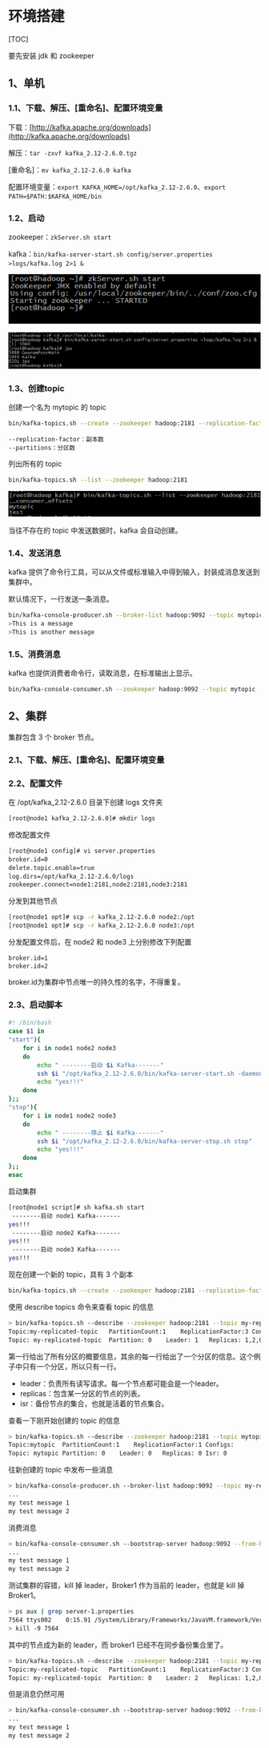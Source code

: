 # 环境搭建

[TOC]

要先安装 jdk 和 zookeeper

## 1、单机

### 1.1、下载、解压、[重命名]、配置环境变量

下载：[http://kafka.apache.org/downloads](http://kafka.apache.org/downloads)

解压：`tar -zxvf kafka_2.12-2.6.0.tgz`
	
[重命名]：`mv kafka_2.12-2.6.0 kafka`

配置环境变量：`export KAFKA_HOME=/opt/kafka_2.12-2.6.0`、`export PATH=$PATH:$KAFKA_HOME/bin`

### 1.2、启动

zookeeper：`zkServer.sh start`

kafka：`bin/kafka-server-start.sh config/server.properties >logs/kafka.log 2>1 &`

![kafka02](./image/kafka02.png)

![kafka03](./image/kafka03.png)

### 1.3、创建topic

创建一个名为 mytopic 的 topic

```sh
bin/kafka-topics.sh --create --zookeeper hadoop:2181 --replication-factor 1 --partitions 1 --topic mytopic
```

	--replication-factor：副本数
	--partitions：分区数

列出所有的 topic

```sh
bin/kafka-topics.sh --list --zookeeper hadoop:2181
```

![kafka04](./image/kafka04.png)

当往不存在的 topic 中发送数据时，kafka 会自动创建。

### 1.4、发送消息

kafka 提供了命令行工具，可以从文件或标准输入中得到输入，封装成消息发送到集群中。

默认情况下，一行发送一条消息。

```sh
bin/kafka-console-producer.sh --broker-list hadoop:9092 --topic mytopic
>This is a message
>This is another message
```

### 1.5、消费消息

kafka 也提供消费者命令行，读取消息，在标准输出上显示。

```sh
bin/kafka-console-consumer.sh --zookeeper hadoop:9092 --topic mytopic --from-beginning
```

## 2、集群

集群包含 3 个 broker 节点。

### 2.1、下载、解压、[重命名]、配置环境变量

### 2.2、配置文件

在 /opt/kafka_2.12-2.6.0 目录下创建 logs 文件夹

```sh
[root@node1 kafka_2.12-2.6.0]# mkdir logs
```

修改配置文件

```sh
[root@node1 config]# vi server.properties 
broker.id=0
delete.topic.enable=true
log.dirs=/opt/kafka_2.12-2.6.0/logs
zookeeper.connect=node1:2181,node2:2181,node3:2181
```

分发到其他节点

```sh
[root@node1 opt]# scp -r kafka_2.12-2.6.0 node2:/opt
[root@node1 opt]# scp -r kafka_2.12-2.6.0 node3:/opt
```

分发配置文件后，在 node2 和 node3 上分别修改下列配置

	broker.id=1
	broker.id=2

broker.id为集群中节点唯一的持久性的名字，不得重复。

### 2.3、启动脚本

```sh
#! /bin/bash
case $1 in
"start"){
	for i in node1 node2 node3
	do
		echo " --------启动 $i Kafka-------"
		ssh $i "/opt/kafka_2.12-2.6.0/bin/kafka-server-start.sh -daemon /opt/kafka_2.12-2.6.0/config/server.properties "
		echo "yes!!!"
	done
};;
"stop"){
 	for i in node1 node2 node3
 	do
 		echo " --------停止 $i Kafka-------"
 		ssh $i "/opt/kafka_2.12-2.6.0/bin/kafka-server-stop.sh stop"
 		echo "yes!!!"
 	done
};;
esac
```

启动集群

```sh
[root@node1 script]# sh kafka.sh start
 --------启动 node1 Kafka-------
yes!!!
 --------启动 node2 Kafka-------
yes!!!
 --------启动 node3 Kafka-------
yes!!!
```

现在创建一个新的 topic，具有 3 个副本

```sh
bin/kafka-topics.sh --create --zookeeper hadoop:2181 --replication-factor 3 --partitions 1 --topic my-replicated-topic
```

使用 describe topics 命令来查看 topic 的信息

```sh
> bin/kafka-topics.sh --describe --zookeeper hadoop:2181 --topic my-replicated-topic
Topic:my-replicated-topic   PartitionCount:1    ReplicationFactor:3 Configs:
Topic: my-replicated-topic  Partition: 0    Leader: 1   Replicas: 1,2,0 Isr: 1,2,0
```

第一行给出了所有分区的概要信息，其余的每一行给出了一个分区的信息。这个例子中只有一个分区，所以只有一行。

* leader：负责所有读写请求。每一个节点都可能会是一个leader。
* replicas：包含某一分区的节点的列表。
* isr：备份节点的集合，也就是活着的节点集合。

查看一下刚开始创建的 topic 的信息

```sh
> bin/kafka-topics.sh --describe --zookeeper hadoop:2181 --topic mytopic
Topic:mytopic  PartitionCount:1    ReplicationFactor:1 Configs:
Topic: mytopic Partition: 0    Leader: 0   Replicas: 0 Isr: 0
```

往新创建的 topic 中发布一些消息

```sh
> bin/kafka-console-producer.sh --broker-list hadoop:9092 --topic my-replicated-topic
...
my test message 1
my test message 2
```

消费消息

```sh
> bin/kafka-console-consumer.sh --bootstrap-server hadoop:9092 --from-beginning --topic my-replicated-topic
...
my test message 1
my test message 2
```

测试集群的容错，kill 掉 leader，Broker1 作为当前的 leader，也就是 kill 掉 Broker1。

```sh
> ps aux | grep server-1.properties
7564 ttys002    0:15.91 /System/Library/Frameworks/JavaVM.framework/Versions/1.8/Home/bin/java...
> kill -9 7564
```

其中的节点成为新的 leader，而 broker1 已经不在同步备份集合里了。 

```sh
> bin/kafka-topics.sh --describe --zookeeper hadoop:2181 --topic my-replicated-topic
Topic:my-replicated-topic   PartitionCount:1    ReplicationFactor:3 Configs:
Topic: my-replicated-topic  Partition: 0    Leader: 2   Replicas: 1,2,0 Isr: 2,0
```

但是消息仍然可用

```sh
> bin/kafka-console-consumer.sh --bootstrap-server hadoop:9092 --from-beginning --topic my-replicated-topic
...
my test message 1
my test message 2
```